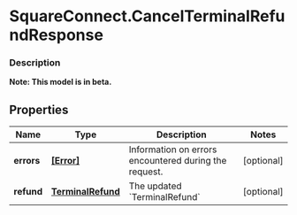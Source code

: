 # SquareConnect.CancelTerminalRefundResponse

### Description
**Note: This model is in beta.**



## Properties
Name | Type | Description | Notes
------------ | ------------- | ------------- | -------------
**errors** | [**[Error]**](Error.md) | Information on errors encountered during the request. | [optional] 
**refund** | [**TerminalRefund**](TerminalRefund.md) | The updated &#x60;TerminalRefund&#x60; | [optional] 



